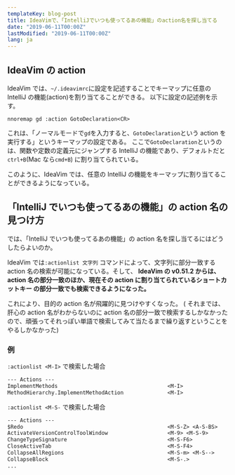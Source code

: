 ```yaml
---
templateKey: blog-post
title: IdeaVimで、「IntelliJでいつも使ってるあの機能」のaction名を探し当てる
date: "2019-06-11T00:00Z"
lastModified: "2019-06-11T00:00Z"
lang: ja
---
```


## IdeaVim の action

IdeaVim では、`~/.ideavimrc`に設定を記述することでキーマップに任意の IntelliJ の機能(action)を割り当てることができる。
以下に設定の記述例を示す。

```vim
nnoremap gd :action GotoDeclaration<CR>
```

これは、「ノーマルモードで`gd`を入力すると、`GotoDeclaration`という action を実行する」というキーマップの設定である。
ここで`GotoDeclaration`というのは、関数や定数の定義元にジャンプする IntelliJ の機能であり、デフォルトだと`ctrl+B`(Mac なら`cmd+B`)
に割り当てられている。

このように、IdeaVim では、任意の IntelliJ の機能をキーマップに割り当てることができるようになっている。

## 「IntelliJ でいつも使ってるあの機能」の action 名の見つけ方

では、「IntelliJ でいつも使ってるあの機能」の action 名を探し当てるにはどうしたらよいのか。

IdeaVim では`:actionlist 文字列` コマンドによって、文字列に部分一致する action 名の検索が可能になっている。そして、
**IdeaVim の v0.51.2 からは、action 名の部分一致のほか、現在その action に割り当てられているショートカットキー
の部分一致でも検索できるようになった。**

これにより、目的の action 名が飛躍的に見つけやすくなった。
(
それまでは、肝心の action 名がわからないのに action
名の部分一致で検索するしかなかったので、頑張ってそれっぽい単語で検索してみて当たるまで繰り返すということをやるしかなかった)

### 例

`:actionlist <M-I>` で検索した場合

```txt
--- Actions ---
ImplementMethods                                   <M-I>
MethodHierarchy.ImplementMethodAction              <M-I>
```

`:actionlist <M-S-` で検索した場合

```txt
--- Actions ---
$Redo                                              <M-S-Z> <A-S-BS>
ActivateVersionControlToolWindow                   <M-9> <M-S-9>
ChangeTypeSignature                                <M-S-F6>
CloseActiveTab                                     <M-S-F4>
CollapseAllRegions                                 <M-S-m> <M-S-->
CollapseBlock                                      <M-S-.>
...
```
